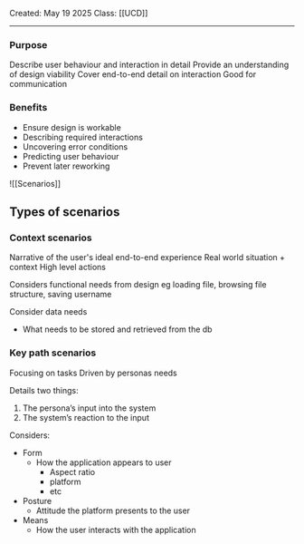 Created: May 19 2025
Class: [[UCD]] 
- - -
### Purpose
Describe user behaviour and interaction in detail
Provide an understanding of design viability
Cover end-to-end detail on interaction
Good for communication

### Benefits
- Ensure design is workable
- Describing required interactions
- Uncovering error conditions
- Predicting user behaviour
- Prevent later reworking

![[Scenarios]]

## Types of scenarios
### Context scenarios
Narrative of the user's ideal end-to-end experience
Real world situation + context
High level actions

Considers functional needs from design
eg loading file, browsing file structure, saving username

Consider data needs
- What needs to be stored and retrieved from the db
### Key path scenarios
Focusing on tasks
Driven by personas needs

Details two things:
1. The persona’s input into the system
2. The system’s reaction to the input

Considers:
- Form
	- How the application appears to user
		- Aspect ratio
		- platform
		- etc
- Posture
	- Attitude the platform presents to the user
- Means
	- How the user interacts with the application
